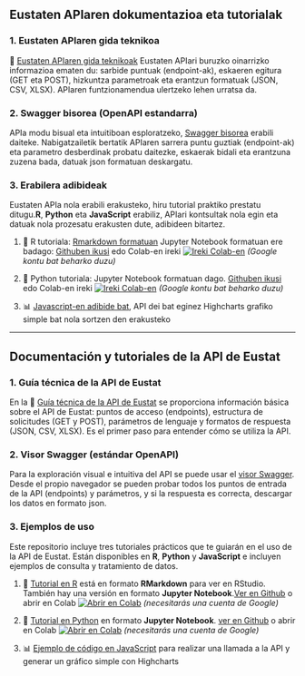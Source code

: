 
## Eustaten APIaren dokumentazioa eta tutorialak     

###  **1. Eustaten APIaren gida teknikoa**
📘 [Eustaten APIaren gida teknikoak](doc/API_doc_eu.md) Eustaten APIari buruzko oinarrizko informazioa ematen du: sarbide puntuak (endpoint-ak), eskaeren egitura (GET eta POST), hizkuntza parametroak eta erantzun formatuak (JSON, CSV, XLSX). APIaren funtzionamendua ulertzeko lehen urratsa da.

### 2. Swagger bisorea (OpenAPI estandarra)

APIa modu bisual eta intuitiboan esploratzeko, [Swagger bisorea](https://eustat.github.io/API-Eustat/swagger/eu/) erabili daiteke. Nabigatzailetik bertatik 
APIaren sarrera puntu guztiak (endpoint-ak) eta parametro desberdinak probatu daitezke, eskaerak bidali eta erantzuna zuzena bada, datuak json formatuan deskargatu.

### 3. Erabilera adibideak
Eustaten APIa nola erabili erakusteko, hiru tutorial praktiko prestatu ditugu.**R**, **Python** eta **JavaScript** erabiliz, APIari kontsultak nola egin eta datuak nola prozesatu erakusten dute, adibideen bitartez.

1. 📘 R tutoriala: [Rmarkdown formatuan](https://github.com/eustat/API-Eustat/blob/main/code_examples/eu/tutorial_R_eu.Rmd) Jupyter Notebook formatuan ere badago:  [Githuben ikusi](https://github.com/eustat/API-Eustat/blob/main/code_examples/eu/tutorial_R_eu.ipynb) edo Colab-en ireki [![Ireki Colab-en](https://colab.research.google.com/assets/colab-badge.svg)](https://colab.research.google.com/github/eustat/API-Eustat/blob/main/code_examples/eu/tutorial_R_eu.ipynb) *(Google kontu bat beharko duzu)*
   
2. 📙 Python tutoriala: Jupyter Notebook formatuan dago. [Githuben ikusi](https://github.com/eustat/API-Eustat/blob/main/code_examples/eu/tutorial_Python_eu.ipynb) edo Colab-en ireki [![Ireki Colab-en](https://colab.research.google.com/assets/colab-badge.svg)](https://colab.research.google.com/github/eustat/API-Eustat/blob/main/code_examples/eu/tutorial_Python_eu.ipynb)  *(Google kontu bat beharko duzu)*
   
3. 📊 [Javascript-en adibide bat](https://eustat.github.io/API-Eustat/code_examples/eu/tutorial_highcharts_eu.html), API dei bat eginez Highcharts grafiko simple bat nola sortzen den erakusteko

  ---
  
## Documentación y tutoriales de la API de Eustat  

###  **1. Guía técnica de la API de Eustat**

En la 📘 [Guía técnica de la API de Eustat](doc/API_doc_es.md) se proporciona información básica sobre el API de Eustat: puntos de acceso (endpoints), estructura de solicitudes (GET y POST), parámetros de lenguaje y formatos de respuesta (JSON, CSV, XLSX). Es el primer paso para entender cómo se utiliza la API.

### 2. Visor Swagger (estándar OpenAPI)

Para la exploración visual e intuitiva del API se puede usar el [visor Swagger](https://eustat.github.io/API-Eustat/swagger/es/). Desde el propio navegador se pueden probar todos 
los puntos de entrada de la API (endpoints) y parámetros, y si la respuesta es correcta, descargar los datos en formato json.

### 3. Ejemplos de uso

Este repositorio incluye tres tutoriales prácticos que te guiarán en el uso de la API de Eustat. Están disponibles en **R**, **Python** y **JavaScript** e incluyen ejemplos de consulta y tratamiento de datos.

1. 📘 [Tutorial en R](https://github.com/eustat/API-Eustat/blob/main/code_examples/es/tutorial_R_es.Rmd)  está en formato **RMarkdown** para ver en RStudio. También hay una versión en formato **Jupyter Notebook**.[Ver en Github](https://github.com/eustat/API-Eustat/blob/main/code_examples/es/tutorial_R_es.ipynb) o abrir en Colab [![Abrir en Colab](https://colab.research.google.com/assets/colab-badge.svg)](https://colab.research.google.com/github/eustat/API-Eustat/blob/main/code_examples/es/tutorial_R_es.ipynb)  *(necesitarás una cuenta de Google)*

2. 📙 [Tutorial en Python](../code_examples/es/tutorial_Python_es.ipynb) en formato **Jupyter Notebook**.  [ver en Github](https://github.com/eustat/API-Eustat/blob/main/code_examples/es/tutorial_Python_es.ipynb) o abrir en Colab [![Abrir en Colab](https://colab.research.google.com/assets/colab-badge.svg)](https://colab.research.google.com/github/eustat/API-Eustat/blob/main/code_examples/es/tutorial_Python_es.ipynb) *(necesitarás una cuenta de Google)*

3. 📊 [Ejemplo de código en JavaScript](https://eustat.github.io/API-Eustat/code_examples/es/tutorial_highcharts_es.html) para realizar una llamada a la API y generar un gráfico simple con Highcharts


